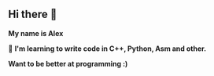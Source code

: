 ## Hi there 👋

**My name is Alex**

🌱 **I'm learning to write code in C++, Python, Asm and other.**

**Want to be better at programming :)**
